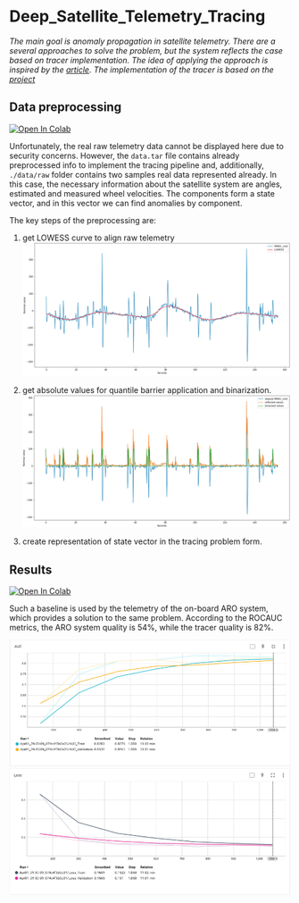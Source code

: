 # Deep_Satellite_Telemetry_Tracing

*The main goal is anomaly propagation in satellite telemetry. 
There are a several approaches to solve the problem, 
but the system reflects the case based on tracer implementation. 
The idea of applying the approach is inspired by the 
[article](https://stanford.edu/~cpiech/bio/papers/deepKnowledgeTracing.pdf).
The implementation of the tracer is based on the 
[project](https://github.com/seewoo5/KT)*


## Data preprocessing

[![Open In Colab](https://colab.research.google.com/assets/colab-badge.svg)](https://colab.research.google.com/drive/1yhQ_uuGty3lqqyE3agAtLBfRYbpy5g9D?usp=sharing)

Unfortunately, the real raw telemetry data cannot be displayed here due to 
security concerns. However, the `data.tar` file contains already 
preprocessed info to implement the tracing pipeline and, additionally, 
`./data/raw` folder contains two samples real data represented already. 
In this case, the necessary information about the satellite 
system are angles, estimated and measured wheel velocities.
The components form a state vector, 
and in this vector we can find anomalies by component.

The key steps of the preprocessing are:

1. get LOWESS curve to align raw telemetry
![alt text](./images/Telemetry_Lowess.png)

2. get absolute values for quantile barrier application and binarization.
![alt text](./images/Telemetry_preprocessed.png)

3. create representation of state vector in the tracing problem form.

## Results
[![Open In Colab](https://colab.research.google.com/assets/colab-badge.svg)](https://colab.research.google.com/drive/1g_nv_p5bZ1sPYu1swRVqDoMPGx0DEphx?usp=sharing)

Such a baseline is used by the telemetry of the on-board ARO system, 
which provides a solution to the same problem. 
According to the ROCAUC metrics, 
the ARO system quality is 54%, while the tracer quality is 82%.

![alt text](./images/ROC.jpg)
![alt text](./images/loss.jpg)
